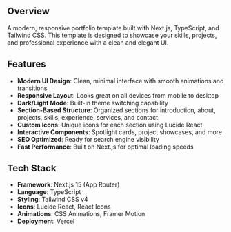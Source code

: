 ## Overview

A modern, responsive portfolio template built with Next.js, TypeScript, and Tailwind CSS. This template is designed to showcase your skills, projects, and professional experience with a clean and elegant UI.

## Features

- **Modern UI Design**: Clean, minimal interface with smooth animations and transitions
- **Responsive Layout**: Looks great on all devices from mobile to desktop
- **Dark/Light Mode**: Built-in theme switching capability
- **Section-Based Structure**: Organized sections for introduction, about, projects, skills, experience, services, and contact
- **Custom Icons**: Unique icons for each section using Lucide React
- **Interactive Components**: Spotlight cards, project showcases, and more
- **SEO Optimized**: Ready for search engine visibility
- **Fast Performance**: Built on Next.js for optimal loading speeds

## Tech Stack

- **Framework**: Next.js 15 (App Router)
- **Language**: TypeScript
- **Styling**: Tailwind CSS v4
- **Icons**: Lucide React, React Icons
- **Animations**: CSS Animations, Framer Motion
- **Deployment**: Vercel

